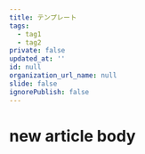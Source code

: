 ```yaml
---
title: テンプレート
tags:
  - tag1
  - tag2
private: false
updated_at: ''
id: null
organization_url_name: null
slide: false
ignorePublish: false
---
```

# new article body
